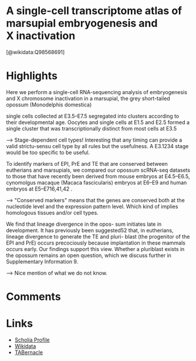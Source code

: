 
A single-cell transcriptome atlas of marsupial embryogenesis and X inactivation
===============================================================================
  
  [@wikidata:Q98568691]  

# Highlights

Here we perform a single-cell RNA-sequencing analysis of embryogenesis and X chromosome inactivation in a marsupial, the grey short-tailed opossum (Monodelphis domestica)

single cells collected at E3.5–E7.5 segregated into clusters according to their developmental age. Oocytes and single cells at E1.5 and E2.5 formed a single cluster that was transcriptionally distinct from most cells at E3.5

--> Stage-dependent cell types! Interesting that any timing can provide a valid strictu-sensu cell type by all rules but the usefulness. A E3.1234 stage would be too specific to be useful.

To identify markers of EPI, PrE and TE that
are conserved between eutherians and marsupials, we compared our opossum scRNA-seq datasets to those that have recently been derived from mouse embryos at E4.5–E6.5, cynomolgus macaque (Macaca fascicularis) embryos at E6–E9 and human embryos at E5–E716,41,42
.

--> "Conserved markers" means that the genes are conserved both at the nucleotide level and the expression pattern level. Which kind of implies homologous tissues and/or cell types. 


We find that lineage divergence in the opos- sum initiates late in development. It has previously been suggested52 that, in eutherians, lineage divergence to generate the TE and pluri- blast (the progenitor of the EPI and PrE) occurs precociously because implantation in these mammals occurs early. Our findings support this view. Whether a pluriblast exists in the opossum remains an open question, which we discuss further in Supplementary Information 9.

--> Nice mention of what we do not know.





# Comments

# Links
  
 * [Scholia Profile](https://scholia.toolforge.org/work/Q98568691)  
 * [Wikidata](https://www.wikidata.org/wiki/Q98568691)  
 * [TABernacle](https://tabernacle.toolforge.org/?#/tab/manual/Q98568691/P921%3BP4510)  
